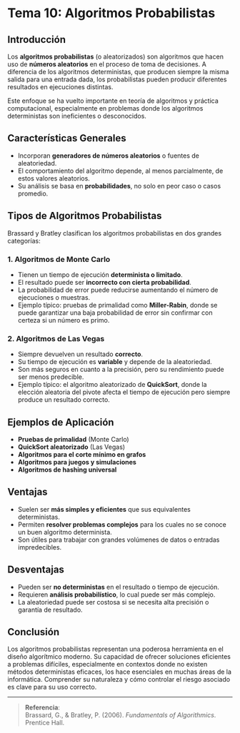 # Tema 10: Algoritmos Probabilistas

## Introducción

Los **algoritmos probabilistas** (o aleatorizados) son algoritmos que hacen uso de **números aleatorios** en el proceso de toma de decisiones. A diferencia de los algoritmos deterministas, que producen siempre la misma salida para una entrada dada, los probabilistas pueden producir diferentes resultados en ejecuciones distintas.

Este enfoque se ha vuelto importante en teoría de algoritmos y práctica computacional, especialmente en problemas donde los algoritmos deterministas son ineficientes o desconocidos.

## Características Generales

- Incorporan **generadores de números aleatorios** o fuentes de aleatoriedad.
- El comportamiento del algoritmo depende, al menos parcialmente, de estos valores aleatorios.
- Su análisis se basa en **probabilidades**, no solo en peor caso o casos promedio.

## Tipos de Algoritmos Probabilistas

Brassard y Bratley clasifican los algoritmos probabilistas en dos grandes categorías:

### 1. **Algoritmos de Monte Carlo**
- Tienen un tiempo de ejecución **determinista o limitado**.
- El resultado puede ser **incorrecto con cierta probabilidad**.
- La probabilidad de error puede reducirse aumentando el número de ejecuciones o muestras.
- Ejemplo típico: pruebas de primalidad como **Miller-Rabin**, donde se puede garantizar una baja probabilidad de error sin confirmar con certeza si un número es primo.

### 2. **Algoritmos de Las Vegas**
- Siempre devuelven un resultado **correcto**.
- Su tiempo de ejecución es **variable** y depende de la aleatoriedad.
- Son más seguros en cuanto a la precisión, pero su rendimiento puede ser menos predecible.
- Ejemplo típico: el algoritmo aleatorizado de **QuickSort**, donde la elección aleatoria del pivote afecta el tiempo de ejecución pero siempre produce un resultado correcto.

## Ejemplos de Aplicación

- **Pruebas de primalidad** (Monte Carlo)
- **QuickSort aleatorizado** (Las Vegas)
- **Algoritmos para el corte mínimo en grafos**
- **Algoritmos para juegos y simulaciones**
- **Algoritmos de hashing universal**

## Ventajas

- Suelen ser **más simples y eficientes** que sus equivalentes deterministas.
- Permiten **resolver problemas complejos** para los cuales no se conoce un buen algoritmo determinista.
- Son útiles para trabajar con grandes volúmenes de datos o entradas impredecibles.

## Desventajas

- Pueden ser **no deterministas** en el resultado o tiempo de ejecución.
- Requieren **análisis probabilístico**, lo cual puede ser más complejo.
- La aleatoriedad puede ser costosa si se necesita alta precisión o garantía de resultado.

## Conclusión

Los algoritmos probabilistas representan una poderosa herramienta en el diseño algorítmico moderno. Su capacidad de ofrecer soluciones eficientes a problemas difíciles, especialmente en contextos donde no existen métodos deterministas eficaces, los hace esenciales en muchas áreas de la informática. Comprender su naturaleza y cómo controlar el riesgo asociado es clave para su uso correcto.

---

> **Referencia**:  
> Brassard, G., & Bratley, P. (2006). *Fundamentals of Algorithmics*. Prentice Hall.
